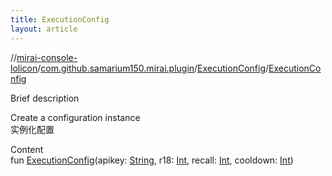 ```yaml
---
title: ExecutionConfig
layout: article
---
```

//[mirai-console-lolicon](../../index.md)/[com.github.samarium150.mirai.plugin](../index.md)/[ExecutionConfig](index.md)/[ExecutionConfig](-execution-config.md)





Brief description  


Create a configuration instance <br> 实例化配置


Content  
fun [ExecutionConfig](-execution-config.md)(apikey: [String](https://kotlinlang.org/api/latest//stdlib/kotlin/-string/index.html), r18: [Int](https://kotlinlang.org/api/latest//stdlib/kotlin/-int/index.html), recall: [Int](https://kotlinlang.org/api/latest//stdlib/kotlin/-int/index.html), cooldown: [Int](https://kotlinlang.org/api/latest//stdlib/kotlin/-int/index.html))  



